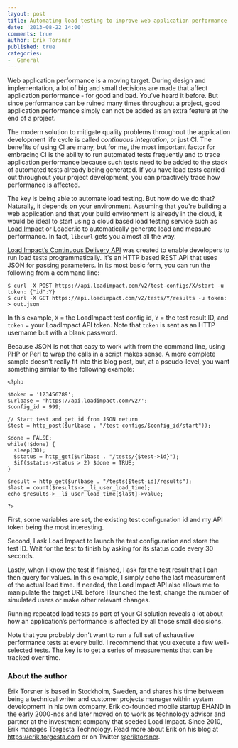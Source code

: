 ```yaml
---
layout: post
title: Automating load testing to improve web application performance
date: '2013-08-22 14:00'
comments: true
author: Erik Torsner
published: true
categories:
-  General
---
```


Web application performance is a moving target. During design and implementation,
a lot of big and small decisions are made that affect application performance -
for good and bad. You've heard it before. But since performance can be ruined
many times throughout a project, good application performance simply can not be
added as an extra feature at the end of a project.

The modern solution to mitigate quality problems throughout the application
development life cycle is called *continuous integration*, or just CI. The benefits
of using CI are many, but for me, the most important factor for embracing CI is
the ability to run automated tests frequently and to trace application performance
because such tests need to be added to the stack of automated tests already being
generated. If you have load tests carried out throughout your project development,
you can proactively trace how performance is affected.

<!-- more -->

The key is being able to automate load testing. But how do we do that? Naturally,
it depends on your environment. Assuming that you're building a web application
and that your build environment is already in the cloud, it would be ideal to
start using a cloud based load testing service such as [Load Impact][1] or
Loader.io to automatically generate load and measure performance. In fact,
`libcurl` gets you almost all the way.

[Load Impact’s Continuous Delivery API][2] was created to enable developers to
run load tests programmatically. It's an HTTP based REST API that uses JSON for
passing parameters. In its most basic form, you can run the following from a
command line:

    $ curl -X POST https://api.loadimpact.com/v2/test-configs/X/start -u token: {"id":Y}
    $ curl -X GET https://api.loadimpact.com/v2/tests/Y/results -u token: > out.json

In this example, `X` = the LoadImpact test config id, `Y` = the test result
ID, and `token` = your LoadImpact API token. Note that `token` is sent as an HTTP
username but with a blank password.

Because JSON is not that easy to work with from the command line, using PHP or
Perl to wrap the calls in a script makes sense. A more complete sample doesn't
really fit into this blog post, but, at a pseudo-level, you want something
similar to the following example:

	<?php

	$token = '123456789';
	$urlbase = 'https://api.loadimpact.com/v2/';
	$config_id = 999;

	// Start test and get id from JSON return
	$test = http_post($urlbase . "/test-configs/$config_id/start"));

	$done = FALSE;
	while(!$done) {
	  sleep(30);
	  $status = http_get($urlbase . "/tests/{$test->id}");
	  $if($status->status > 2) $done = TRUE;
	}

	$result = http_get($urlbase . "/tests{$test-id}/results");
	$last = count($results->__li_user_load_time);
	echo $results->__li_user_load_time[$last]->value;

	?>

First, some variables are set, the existing test configuration id and my API
token being the most interesting.

Second, I ask Load Impact to launch the test configuration and store the test
ID. Wait for the test to finish by asking for its status code every 30 seconds.

Lastly, when I know the test if finished, I ask for the test result that I can
then query for values. In this example, I simply echo the last measurement of
the actual load time. If needed, the Load Impact API also allows me to manipulate
the target URL before I launched the test, change the number of simulated users
or make other relevant changes.

Running repeated load tests as part of your CI solution reveals a lot about
how an application’s performance is affected by all those small decisions.

Note that you probably don't want to run a full set of exhaustive performance
tests at every build. I recommend that you execute a few well-selected tests.
The key is to get a series of measurements that can be tracked over time.

### About the author

Erik Torsner is based in Stockholm, Sweden, and shares his time between being a
technical writer and customer projects manager within system development in his
own company. Erik co-founded mobile startup EHAND in the early 2000-nds and later
moved on to work as technology advisor and partner at the investment company that
seeded Load Impact. Since 2010, Erik manages Torgesta Technology. Read more about
Erik on his blog at <https://erik.torgesta.com> or on Twitter [@eriktorsner][3].

[1]: https://www.google.com/url?q=http%3A%2F%2Floadimpact.com%2F&sa=D&sntz=1&usg=AFQjCNHRodldaO8TULdq3M5vAyQFaXxKSA
[2]: https://developer.loadimpact.com/
[3]: https://twitter.com/eriktorsner